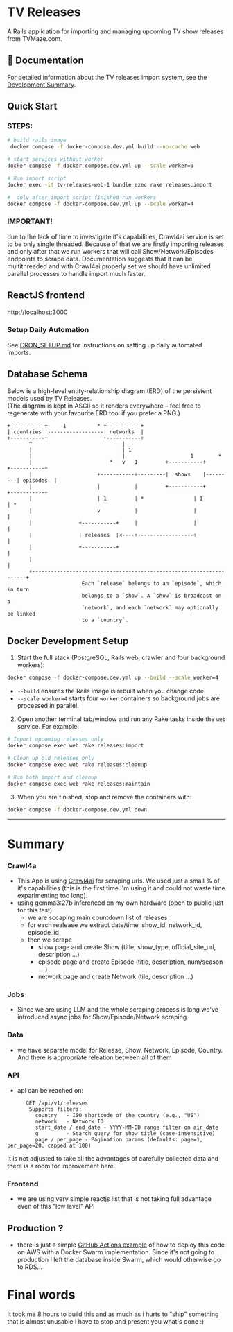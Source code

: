 # TV Releases

A Rails application for importing and managing upcoming TV show releases from TVMaze.com.

## 📖 Documentation

For detailed information about the TV releases import system, see the [Development Summary](DEVELOPMENT_SUMMARY.md).

## Quick Start

### STEPS:

```bash
# build rails image
 docker compose -f docker-compose.dev.yml build --no-cache web

# start services without worker
docker compose -f docker-compose.dev.yml up --scale worker=0

# Run import script
docker exec -it tv-releases-web-1 bundle exec rake releases:import

#  only after import script finished run workers
docker compose -f docker-compose.dev.yml up --scale worker=4
```
### IMPORTANT!
due to the lack of time to investigate it's capabilities, Crawl4ai service is set to be only single threaded. Because of that we are firstly importing releases and only after that we run workers that will call Show/Network/Episodes endpoints to scrape data. Documentation suggests that it can be multithreaded and with Crawl4ai properly set we should have unlimited parallel processes to handle import much faster.

## ReactJS frontend

http://localhost:3000

### Setup Daily Automation

See [CRON_SETUP.md](CRON_SETUP.md) for instructions on setting up daily automated imports.

## Database Schema

Below is a high-level entity-relationship diagram (ERD) of the persistent models used by TV Releases.  
(The diagram is kept in ASCII so it renders everywhere – feel free to regenerate with your favourite ERD tool if you prefer a PNG.)

```text
+-----------+     1          * +-----------+
| countries |------------------| networks  |
+-----------+                  +-----------+
       ^                             |
       |                             | 1
       |                             |                     1        *
       |                         *   v   1         +-----------+         +-----------+
       |                     +-----------+---------|  shows    |---------| episodes  |
       |                     |           |         +-----------+         +-----------+
       |                     | 1         | *                | 1               | *
       |                     v           |                  |                 |
       |               +-----------+     |                  |                 |
       |               | releases  |<----+------------------+                 |
       |               +-----------+                                        |
       |                                                                    |
       +--------------------------------------------------------------------+
                        Each `release` belongs to an `episode`, which in turn
                        belongs to a `show`. A `show` is broadcast on a
                        `network`, and each `network` may optionally be linked
                        to a `country`.
```

## Docker Development Setup

1. Start the full stack (PostgreSQL, Rails web, crawler and four background workers):

```bash
docker compose -f docker-compose.dev.yml up --build --scale worker=4
```

   * `--build` ensures the Rails image is rebuilt when you change code.
   * `--scale worker=4` starts four `worker` containers so background jobs are processed in parallel.

2. Open another terminal tab/window and run any Rake tasks inside the `web` service. For example:

```bash
# Import upcoming releases only
docker compose exec web rake releases:import

# Clean up old releases only
docker compose exec web rake releases:cleanup

# Run both import and cleanup
docker compose exec web rake releases:maintain
```

3. When you are finished, stop and remove the containers with:

```bash
docker compose -f docker-compose.dev.yml down
```

---

# Summary

### Crawl4a
- This App is using [Crawl4ai](https://docs.crawl4ai.com/) for scraping urls. 
We used just a small % of it's capabilities (this is the first time I'm using it and could not waste time exparimenting too long).
- using gemma3:27b inferenced on my own hardware (open to public just for this test)
    - we are sccaping main countdown list of releases
    - for each realease we extract date/time, show_id, network_id, episode_id
    - then we scrape 
        - show page and create Show (title, show_type, official_site_url, description ...)
        - episode page and create Episode (title, description, num/season ... )
        - network page and create Network (tile, description ...)

### Jobs
- Since we are using LLM and the whole scraping process is long we've introduced async jobs for Show/Episode/Network scraping

### Data
- we have separate model for Release, Show, Network, Episode, Country. And there is appropriate releation between all of them

### API
- api can be reached on:
```
      GET /api/v1/releases
       Supports filters:
         country   - ISO shortcode of the country (e.g., "US")
         network   - Network ID
         start_date / end_date - YYYY-MM-DD range filter on air_date
         q         - Search query for show title (case-insensitive)
         page / per_page - Pagination params (defaults: page=1, per_page=20, capped at 100)
```
It is not adjusted to take all the advantages of carefully collected data and there is a room for improvement here.

### Frontend
- we are using very simple reactjs list that is not taking full advantage even of this "low level" API 



## Production ?

- there is just a simple [GitHub Actions example](.github/workflows/production.yml) of how to deploy this code on AWS with a Docker Swarm implementation. Since it's not going to production I left the database inside Swarm, which would otherwise go to RDS...





# Final words
It took me 8 hours to build this and as much as i hurts to "ship" something that is almost unusable I have to stop and present you what's done  :) 




